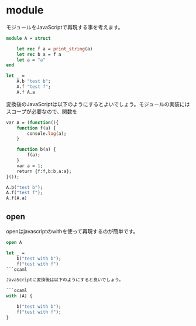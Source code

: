 # module

モジュールをJavaScriptで再現する事を考えます。

```ocaml
module A = struct

	let rec f a = print_string(a)
	let rec b a = f a
	let a = "a"
end

let _ =
	A.b "test b";
	A.f "test f";
	A.f A.a
```

変換後のJavaScriptは以下のようにするとよいでしょう。モジュールの実装にはスコープが必要なので、関数を

```ocaml
var A = (function(){
	function f(a) {
		console.log(a);
	}

	function b(a) {
		f(a);
	}
	var a = 1;
	return {f:f,b:b,a:a};
}());

A.b("test b");
A.f("test f");
A.f(A.a)
```

## open

openはjavascriptのwithを使って再現するのが簡単です。

```ocaml
open A

let _ =
	b("test with b");
	f("test with f")
```ocaml

JavaScriptに変換後は以下のようにすると良いでしょう。

```ocaml
with (A) {

	b("test with b");
	f("test with f");
}
```
